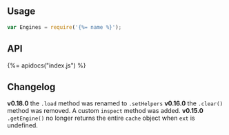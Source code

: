 ## Usage

```js
var Engines = require('{%= name %}');
```

## API
{%= apidocs("index.js") %}

## Changelog

**v0.18.0** the `.load` method was renamed to `.setHelpers`
**v0.16.0** the `.clear()` method was removed. A custom `inspect` method was added. 
**v0.15.0** `.getEngine()` no longer returns the entire `cache` object when `ext` is undefined.
